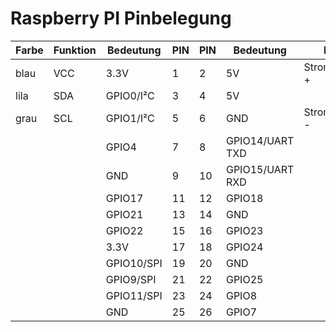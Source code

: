# Raspberry PI Pinbelegung

|Farbe|Funktion|Bedeutung|PIN|PIN|Bedeutung|Funktion|Farbe|
|---|---|---|---|---|---|---|---|
|blau|VCC|3.3V|1|2|5V|Stromversorgung +|rot|
|lila|SDA|GPIO0/I²C|3|4|5V|||
|grau|SCL|GPIO1/I²C|5|6|GND|Stromversorgung -|schwarz|
|||GPIO4|7|8|GPIO14/UART TXD|||
|||GND|9|10|GPIO15/UART RXD|||
|||GPIO17|11|12|GPIO18|||
|||GPIO21|13|14|GND|||
|||GPIO22|15|16|GPIO23|||
|||3.3V|17|18|GPIO24|||
|||GPIO10/SPI|19|20|GND|||
|||GPIO9/SPI|21|22|GPIO25|||
|||GPIO11/SPI|23|24|GPIO8|||
|||GND|25|26|GPIO7|||
